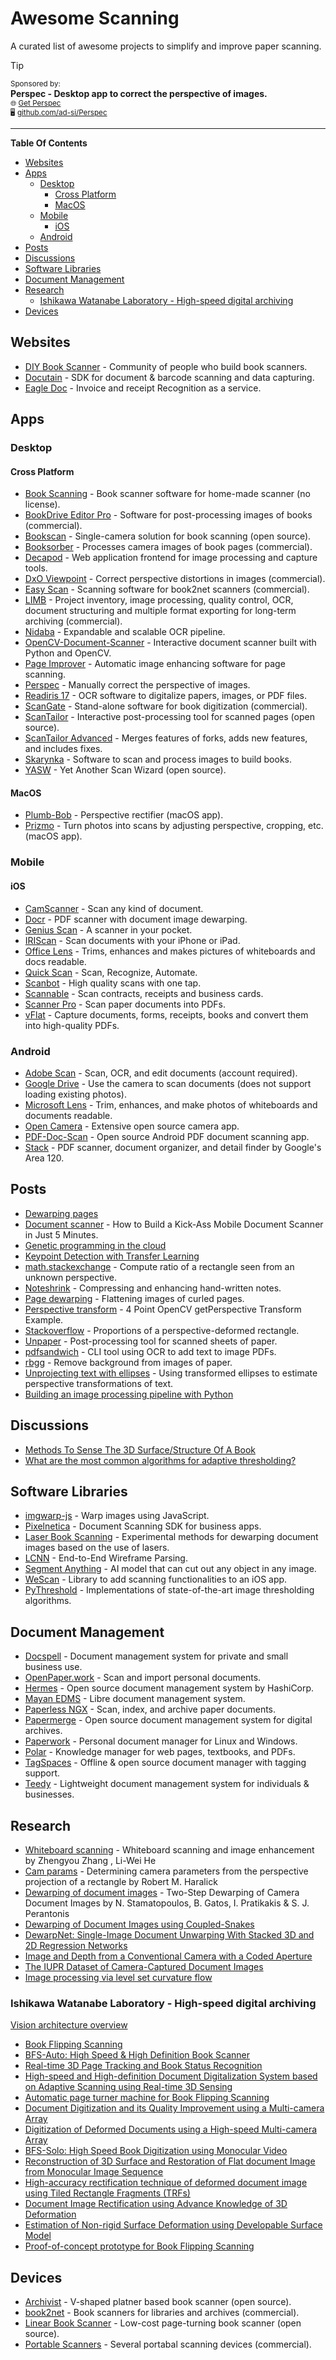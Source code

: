 # Awesome Scanning

A curated list of awesome projects to simplify and improve paper scanning.

> [!TIP]
> <sup>Sponsored by:</sup> \
> **Perspec - Desktop app to correct the perspective of images.** \
> <sub>🌐 [Get Perspec](https://feram.gumroad.com/l/perspec)</sub> \
> <sub>🖥️ [github.com/ad-si/Perspec](https://github.com/ad-si/Perspec)</sub>

---

**Table Of Contents**

<!-- toc -->

- [Websites](#websites)
- [Apps](#apps)
  - [Desktop](#desktop)
    - [Cross Platform](#cross-platform)
    - [MacOS](#macos)
  - [Mobile](#mobile)
    - [iOS](#ios)
  - [Android](#android)
- [Posts](#posts)
- [Discussions](#discussions)
- [Software Libraries](#software-libraries)
- [Document Management](#document-management)
- [Research](#research)
  - [Ishikawa Watanabe Laboratory - High-speed digital archiving](#ishikawa-watanabe-laboratory---high-speed-digital-archiving)
- [Devices](#devices)

<!-- tocstop -->

## Websites

- [DIY Book Scanner] - Community of people who build book scanners.
- [Docutain] - SDK for document & barcode scanning and data capturing.
- [Eagle Doc] - Invoice and receipt Recognition as a service.

[DIY Book Scanner]: https://diybookscanner.org
[Docutain]: https://docutain.com
[Eagle Doc]: https://www.eagle-doc.com


## Apps

### Desktop

#### Cross Platform

- [Book Scanning] - Book scanner software for home-made scanner (no license).
- [BookDrive Editor Pro] -
    Software for post-processing images of books (commercial).
- [Bookscan] - Single-camera solution for book scanning (open source).
- [Booksorber] - Processes camera images of book pages (commercial).
- [Decapod] - Web application frontend for image processing and capture tools.
- [DxO Viewpoint] - Correct perspective distortions in images (commercial).
- [Easy Scan] - Scanning software for book2net scanners (commercial).
- [LIMB] -
    Project inventory, image processing, quality control, OCR,
    document structuring and multiple format exporting
    for long-term archiving (commercial).
- [Nidaba] - Expandable and scalable OCR pipeline.
- [OpenCV-Document-Scanner] -
    Interactive document scanner built with Python and OpenCV.
- [Page Improver] - Automatic image enhancing software for page scanning.
- [Perspec] - Manually correct the perspective of images.
- [Readiris 17] - OCR software to digitalize papers, images, or PDF files.
- [ScanGate] - Stand-alone software for book digitization (commercial).
- [ScanTailor] -
    Interactive post-processing tool for scanned pages (open source).
- [ScanTailor Advanced] -
    Merges features of forks, adds new features, and includes fixes.
- [Skarynka] - Software to scan and process images to build books.
- [YASW] - Yet Another Scan Wizard (open source).

[Book Scanning]: https://github.com/Canta/book-scanning
[BookDrive Editor Pro]: http://atiz.com/bookdrive-editor-pro
[Bookscan]: https://github.com/publicus/bookscan
[Booksorber]: http://booksorber.com
[Decapod]: https://github.com/Decapod/decapod
[DxO Viewpoint]: https://www.dxo.com/dxo-viewpoint/
[Easy Scan]: https://book2net.net/en/2021/06/30/easy-scan/
[LIMB]: https://www.limbsuite.com
[Nidaba]: https://github.com/openphilology/nidaba
[OpenCV-Document-Scanner]: https://github.com/andrewdcampbell/OpenCV-Document-Scanner
[Page Improver]: http://4digitalbooks.com/_soft_imaget.php
[Perspec]: https://github.com/ad-si/Perspec
[Readiris 17]: https://iriscorporate.com/softwares/readiris-17/
[ScanGate]: http://treventus.com/scangate.html
[ScanTailor Advanced]: https://github.com/4lex4/scantailor-advanced
[ScanTailor]: http://scantailor.org
[Skarynka]: https://github.com/alex73/Skarynka
[YASW]: https://sourceforge.net/projects/yascanw


#### MacOS

- [Plumb-Bob] - Perspective rectifier (macOS app).
- [Prizmo] - Turn photos into scans by adjusting perspective, cropping, etc. (macOS app).

[Plumb-Bob]: http://fitplot.it/plumb-bob
[Prizmo]: https://apps.apple.com/app/id546392952


### Mobile

#### iOS

- [CamScanner] - Scan any kind of document.
- [Docr] - PDF scanner with document image dewarping.
- [Genius Scan] - A scanner in your pocket.
- [IRIScan] - Scan documents with your iPhone or iPad.
- [Office Lens] -
  Trims, enhances and makes pictures of whiteboards and docs readable.
- [Quick Scan] - Scan, Recognize, Automate.
- [Scanbot] - High quality scans with one tap.
- [Scannable] - Scan contracts, receipts and business cards.
- [Scanner Pro] - Scan paper documents into PDFs.
- [vFlat] - Capture documents, forms, receipts, books and convert them into high-quality PDFs.

[CamScanner]: https://camscanner.com
[Docr]: https://itunes.apple.com/app/id1112445201
[IRIScan]: http://irislink.com/EN-ROW/c1102/IRIScan-iOS---OCR-App-for-iOS.aspx
[Quick Scan]: https://www.quickscanapp.com/
[Scanbot]: https://scanbot.io
[Scannable]: https://evernote.com/products/scannable
[Scanner Pro]: https://readdle.com/products/scannerpro
[vFlat]: https://www.vflat.com/en
[Office Lens]: https://microsoft.com/en-us/store/p/office-lens/9wzdncrfj3t8
[Genius Scan]: https://thegrizzlylabs.com/genius-scan


### Android

- [Adobe Scan] - Scan, OCR, and edit documents (account required).
- [Google Drive] - Use the camera to scan documents (does not support loading existing photos).
- [Microsoft Lens] - Trim, enhances, and make photos of whiteboards and documents readable.
- [Open Camera] - Extensive open source camera app.
- [PDF-Doc-Scan] - Open source Android PDF document scanning app.
- [Stack] - PDF scanner, document organizer, and detail finder by Google's Area 120.

[Adobe Scan]: https://play.google.com/store/apps/details?id=com.adobe.scan.android
[Google Drive]: https://support.google.com/drive/answer/3145835?co=GENIE.Platform%3DAndroid
[Microsoft Lens]: https://play.google.com/store/apps/details?id=com.microsoft.office.officelens
[Open Camera]: https://opencamera.org.uk
[PDF-Doc-Scan]: https://github.com/LittleTrickster/PDF-Doc-Scan
[Stack]: https://play.google.com/store/apps/details?id=com.area120.paperwork


## Posts

- [Dewarping pages]
- [Document scanner] -
    How to Build a Kick-Ass Mobile Document Scanner in Just 5 Minutes.
- [Genetic programming in the cloud]
- [Keypoint Detection with Transfer Learning][keypoint]
- [math.stackexchange] -
    Compute ratio of a rectangle seen from an unknown perspective.
- [Noteshrink] - Compressing and enhancing hand-written notes.
- [Page dewarping] - Flattening images of curled pages.
- [Perspective transform] - 4 Point OpenCV getPerspective Transform Example.
- [Stackoverflow] - Proportions of a perspective-deformed rectangle.
- [Unpaper] - Post-processing tool for scanned sheets of paper.
- [pdfsandwich] - CLI tool using OCR to add text to image PDFs.
- [rbgg] - Remove background from images of paper.
- [Unprojecting text with ellipses] -
    Using transformed ellipses to estimate perspective transformations of text.
- [Building an image processing pipeline with Python]

[Dewarping pages]: http://halfbakedmaker.org/blog/366
[Document scanner]: http://pyimagesearch.com/2014/09/01/build-kick-ass-mobile-document-scanner-just-5-minutes
[Genetic programming in the cloud]: http://halfbakedmaker.org/blog/382
[keypoint]: https://keras.io/examples/vision/keypoint_detection/
[math.stackexchange]: http://math.stackexchange.com/questions/1339924/compute-ratio-of-a-rectangle-seen-from-an-unknown-perspective
[Noteshrink]: https://mzucker.github.io/2016/09/20/noteshrink.html
[Page dewarping]: https://mzucker.github.io/2016/08/15/page-dewarping.html
[Perspective transform]: http://pyimagesearch.com/2014/08/25/4-point-opencv-getperspective-transform-example
[Stackoverflow]: http://stackoverflow.com/questions/1194352/proportions-of-a-perspective-deformed-rectangle
[Unpaper]: https://github.com/Flameeyes/unpaper
[pdfsandwich]: http://www.tobias-elze.de/pdfsandwich/
[rbgg]: https://github.com/fogleman/rbgg
[Unprojecting text with ellipses]: https://mzucker.github.io/2016/10/11/unprojecting-text-with-ellipses.html
[Building an image processing pipeline with Python]:
  http://pyvideo.org/pycon-us-2013/building-an-image-processing-pipeline-with-python.html


## Discussions

- [Methods To Sense The 3D Surface/Structure Of A Book](
    https://diybookscanner.org/forum/viewtopic.php?f=17&t=788)
- [What are the most common algorithms for adaptive thresholding?][alg-thresh]

[alg-thresh]: https://dsp.stackexchange.com/q/2411/26515


## Software Libraries

- [imgwarp-js] - Warp images using JavaScript.
- [Pixelnetica] - Document Scanning SDK for business apps.
- [Laser Book Scanning] -
    Experimental methods for dewarping document images
    based on the use of lasers.
- [LCNN] - End-to-End Wireframe Parsing.
- [Segment Anything] - AI model that can cut out any object in any image.
- [WeScan] - Library to add scanning functionalities to an iOS app.
- [PyThreshold] - Implementations of state-of-the-art image thresholding algorithms.

[Pixelnetica]: https://www.pixelnetica.com/
[imgwarp-js]: https://github.com/cxcxcxcx/imgwarp-js
[Laser Book Scanning]: https://github.com/duerig/laser-dewarp
[LCNN]: https://github.com/zhou13/lcnn
[Segment Anything]: https://github.com/facebookresearch/segment-anything
[WeScan]: https://github.com/WeTransfer/WeScan
[PyThreshold]: https://github.com/manuelaguadomtz/pythreshold


## Document Management

- [Docspell] - Document management system for private and small business use.
- [OpenPaper.work] - Scan and import personal documents.
- [Hermes] - Open source document management system by HashiCorp.
- [Mayan EDMS] - Libre document management system.
- [Paperless NGX] - Scan, index, and archive paper documents.
- [Papermerge] - Open source document management system for digital archives.
- [Paperwork] - Personal document manager for Linux and Windows.
- [Polar] - Knowledge manager for web pages, textbooks, and PDFs.
- [TagSpaces] - Offline & open source document manager with tagging support.
- [Teedy] - Lightweight document management system for individuals & businesses.

[OpenPaper.work]: https://www.openpaper.work/en/
[Docspell]: https://github.com/eikek/docspell
[Hermes]: https://github.com/hashicorp-forge/hermes
[Mayan EDMS]: https://github.com/mayan-edms/Mayan-EDMS
[Paperless NGX]: https://github.com/paperless-ngx/paperless-ngx
[Paperless]: https://github.com/the-paperless-project/paperless
[Papermerge]: https://github.com/ciur/papermerge
[Paperwork]: https://openpaper.work
[Polar]: https://getpolarized.io
[TagSpaces]: https://github.com/tagspaces/tagspaces
[Teedy]: https://github.com/sismics/docs


## Research

- [Whiteboard scanning] -
    Whiteboard scanning and image enhancement by Zhengyou Zhang , Li-Wei He
- [Cam params] -
    Determining camera parameters from the perspective projection of a rectangle
    by Robert M. Haralick
- [Dewarping of document images] -
    Two-Step Dewarping of Camera Document Images
    by N. Stamatopoulos, B. Gatos, I. Pratikakis & S. J. Perantonis
- [Dewarping of Document Images using Coupled-Snakes]
- [DewarpNet: Single-Image Document Unwarping
    With Stacked 3D and 2D Regression Networks][DewarpNet]
- [Image and Depth from a Conventional Camera with a Coded Aperture]
- [The IUPR Dataset of Camera-Captured Document Images][iupr-dataset]
- [Image processing via level set curvature flow]

[Whiteboard scanning]: http://research.microsoft.com/en-us/um/people/zhang/papers/tr03-39.pdf
[Cam params]: http://portal.acm.org/citation.cfm?id=87146
[Dewarping of document images]: http://users.iit.demokritos.gr/~bgat/3337a209.pdf
[Dewarping of Document Images using Coupled-Snakes]:
https://pdfs.semanticscholar.org/3865/964b607a1ecfb0979b0fb30c5aec4a2cfcf2.pdf
[DewarpNet]: https://github.com/cvlab-stonybrook/DewarpNet
[Image and Depth from a Conventional Camera with a Coded Aperture]:
  http://groups.csail.mit.edu/graphics/CodedAperture
[iupr-dataset]:
  https://www.dfki.de/en/web/research/projects-and-publications/publications-overview/publication/5681/
[Image processing via level set curvature flow]:
    https://math.berkeley.edu/~sethian/2006/Papers/sethian.imageprocessinglevelset.pnas.pdf


### Ishikawa Watanabe Laboratory - High-speed digital archiving

[Vision architecture overview]

- [Book Flipping Scanning]
- [BFS-Auto: High Speed & High Definition Book Scanner]
- [Real-time 3D Page Tracking and Book Status Recognition]
- [High-speed and High-definition Document Digitalization System based on Adaptive Scanning using Real-time 3D Sensing]
- [Automatic page turner machine for Book Flipping Scanning]
- [Document Digitization and its Quality Improvement using a Multi-camera Array]
- [Digitization of Deformed Documents using a High-speed Multi-camera Array]
- [BFS-Solo: High Speed Book Digitization using Monocular Video]
- [Reconstruction of 3D Surface and Restoration of Flat document Image from Monocular Image Sequence]
- [High-accuracy rectification technique of deformed document image using Tiled Rectangle Fragments (TRFs)]
- [Document Image Rectification using Advance Knowledge of 3D Deformation]
- [Estimation of Non-rigid Surface Deformation using Developable Surface Model]
- [Proof-of-concept prototype for Book Flipping Scanning]

[Automatic page turner machine for Book Flipping Scanning]: http://ishikawa-vision.org/vision/BFSflipper/index-e.html
[BFS-Auto: High Speed & High Definition Book Scanner]: http://ishikawa-vision.org/vision/BFS-Auto/index-e.html
[BFS-Solo: High Speed Book Digitization using Monocular Video]: http://ishikawa-vision.org/vision/BFS-Solo/index-e.html
[Book Flipping Scanning]: http://ishikawa-vision.org/vision/BFS/index-e.html
[Digitization of Deformed Documents using a High-speed Multi-camera Array]: http://ishikawa-vision.org/vision/MultiBFS/index-e.html
[Document Digitization and its Quality Improvement using a Multi-camera Array]:  http://ishikawa-vision.org/vision/MultiBFS_boundary/index-e.html
[Document Image Rectification using Advance Knowledge of 3D Deformation]: http://ishikawa-vision.org/vision/BFS_learn/index-e.html
[Estimation of Non-rigid Surface Deformation using Developable Surface Model]: http://ishikawa-vision.org/vision/developable/index-e.html
[High-accuracy rectification technique of deformed document image using Tiled Rectangle Fragments (TRFs)]: http://ishikawa-vision.org/vision/TRF/index-e.html
[High-speed and High-definition Document Digitalization System based on Adaptive Scanning using Real-time 3D Sensing]: http://ishikawa-vision.org/vision/HybridBFS/index-e.html
[Proof-of-concept prototype for Book Flipping Scanning]: http://ishikawa-vision.org/vision/BookFlipScan/index-e.html
[Real-time 3D Page Tracking and Book Status Recognition]: http://ishikawa-vision.org/vision/BFSPageTracking/index-e.html
[Reconstruction of 3D Surface and Restoration of Flat document Image from Monocular Image Sequence]: http://ishikawa-vision.org/vision/MonoBFS/index-e.html
[Vision architecture overview]: http://ishikawa-vision.org/vision/index-e.html


## Devices

- [Archivist] - V-shaped platner based book scanner (open source).
- [book2net] - Book scanners for libraries and archives (commercial).
- [Linear Book Scanner] - Low-cost page-turning book scanner (open source).
- [Portable Scanners] - Several portabal scanning devices (commercial).

[Archivist]: http://diybookscanner.org/archivist
[book2net]: https://book2net.net/en/products/
[Linear Book Scanner]: https://linearbookscanner.org
[Portable Scanners]: http://irislink.com/EN-ROW/c1080/IRIScan---Portable-scanners---Discover-our-range.aspx
